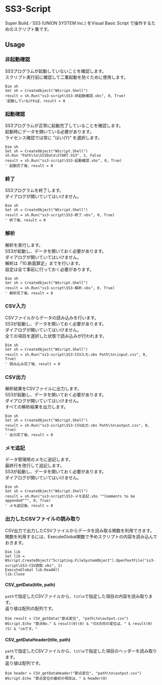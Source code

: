 # SS3-Script
Super Build／SS3 (UNION SYSTEM Inc.) をVisual Basic Script で操作するためのスクリプト集です。
## Usage
### 非起動確認
SS3プログラムが起動していないことを確認します。  
スクリプト実行前に確認して二重起動を防ぐために使用します。
```vbs
Dim sh
Set sh = CreateObject("WScript.Shell")
result = sh.Run("ss3-script\SS3-非起動確認.vbs", 0, True)
'起動していなければ、result = 0
```
### 起動確認
SS3プログラムが正常に起動完了していることを確認します。  
起動時にデータを開いている必要があります。  
ライセンス確認では常に "はい(Y)" を選択します。
```vbs
Dim sh
Set sh = CreateObject("WScript.Shell")
sh.Run "Path\to\SS3Data\START.SS3", 1, False
result = sh.Run("ss3-script\SS3-起動確認.vbs", 0, True)
' 起動完了後、result = 0
```
### 終了
SS3プログラムを終了します。  
ダイアログが開いていてはいけません。
```vbs
Dim sh
Set sh = CreateObject("WScript.Shell")
result = sh.Run("ss3-script\SS3-終了.vbs", 0, True)
' 終了後、result = 0
```
### 解析
解析を実行します。  
SS3が起動し、データを開いておく必要があります。  
ダイアログが開いていてはいけません。  
解析は「10.断面算定」までを行います。  
設定は全て事前に行っておく必要があります。
```vbs
Dim sh
Set sh = CreateObject("WScript.Shell")
result = sh.Run("ss3-script\SS3-解析.vbs", 0, True)
' 解析完了後、result = 0
```
### CSV入力
CSVファイルからデータの読み込みを行います。  
SS3が起動し、データを開いておく必要があります。  
ダイアログが開いていてはいけません。  
全ての項目を選択した状態で読み込みが行われます。
```vbs
Dim sh
Set sh = CreateObject("WScript.Shell")
result = sh.Run("ss3-script\SS3-CSV入力.vbs Path\to\input.csv", 0, True)
' 読み込み完了後、result = 0
```
### CSV出力
解析結果をCSVファイルに出力します。  
SS3が起動し、データを開いておく必要があります。  
ダイアログが開いていてはいけません。  
すべての解析結果を出力します。
```vbs
Dim sh
Set sh = CreateObject("WScript.Shell")
result = sh.Run("ss3-script\SS3-CSV出力.vbs Path\to\output.csv", 0, True)
' 出力完了後、result = 0
```
### メモ追記
データ管理用のメモに追記します。  
最終行を改行して追記します。  
SS3が起動し、データを開いておく必要があります。  
ダイアログが開いていてはいけません。
```vbs
Dim sh
Set sh = CreateObject("WScript.Shell")
result = sh.Run("ss3-script\SS3-メモ追記.vbs ""Comments to be appended""", 0, True)
' メモ追記後、result = 0
```
### 出力したCSVファイルの読み取り
CSV出力で出力したCSVファイルからデータを読み取る関数を利用できます。  
関数を利用するには、ExecuteGlobal関数で予めスクリプトの内容を読み込んでおきます。
```vbs
Dim lib
Set lib = WScript.CreateObject("Scripting.FileSystemObject").OpenTextFile("ss3-script\SS3-CSV読取.vbs", 1)
ExecuteGlobal lib.ReadAll
lib.Close
```
#### CSV_getData(title, path)
`path`で指定したCSVファイルから、`title`で指定した項目の内容を読み取ります。  
返り値は配列の配列です。
```vbs
Dim result = CSV_getData("節点変位", "path\to\output.csv")
WScript.Echo "節点No." & result(0)(0) & "のX方向の変位は、" & result(0)(5) & "cmです。"
```
#### CSV_getDataHeader(title, path)
`path`で指定したCSVファイルから、`title`で指定した項目のヘッダーを読み取ります。  
返り値は配列です。
```vbs
Dim header = CSV_getDataHeader("節点変位", "path\to\output.csv")
WScript.Echo "節点変位の最初の項目は、" & header(0)
```
